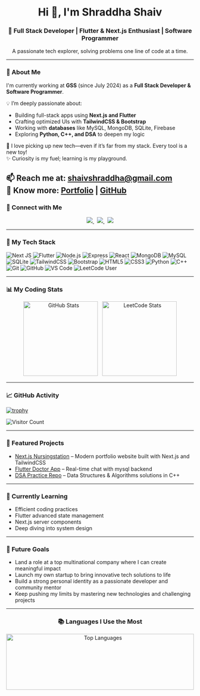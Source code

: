 <h1 align="center">Hi 👋, I'm Shraddha Shaiv</h1>
<h3 align="center">🚀 Full Stack Developer | Flutter & Next.js Enthusiast | Software Programmer</h3>
<p align="center">A passionate tech explorer, solving problems one line of code at a time.</p>

---

### 🌟 About Me

I'm currently working at **GSS** (since July 2024) as a **Full Stack Developer & Software Programmer**.

💡 I’m deeply passionate about:
- Building full-stack apps using **Next.js and Flutter**
- Crafting optimized UIs with **TailwindCSS & Bootstrap**
- Working with **databases** like MySQL, MongoDB, SQLite, Firebase
- Exploring **Python, C++, and DSA** to deepen my logic

🚀 I love picking up new tech—even if it’s far from my stack. Every tool is a new toy!  
✨ Curiosity is my fuel; learning is my playground.  

📫 Reach me at: **shaivshraddha@gmail.com**  
🔗 Know more: [Portfolio](https://sshaiv-portfolio3692.netlify.app/) | [GitHub](https://github.com/sshaiv/)
---

### 🤝 Connect with Me

<p align="center">
  <a href="https://www.linkedin.com/in/shraddha-shaiv/" target="_blank" title="LinkedIn">
    <img src="https://img.shields.io/badge/LinkedIn-0077B5?style=for-the-badge&logo=linkedin&logoColor=white"/>
  </a>
  &nbsp;
  <a href="mailto:shaivshraddha@gmail.com" target="_blank" title="Email">
    <img src="https://img.shields.io/badge/Email-D14836?style=for-the-badge&logo=gmail&logoColor=white"/>
  </a>
  &nbsp;
  <a href="https://leetcode.com/u/sshaiv/" target="_blank" title="LeetCode">
    <img src="https://img.shields.io/badge/LeetCode-000000?style=for-the-badge&logo=LeetCode&logoColor=yellow"/>
  </a>
</p>

---

### 🧠 My Tech Stack

![Next JS](https://img.shields.io/badge/Next.js-black?style=flat&logo=nextdotjs&logoColor=white)
![Flutter](https://img.shields.io/badge/Flutter-blue?style=flat&logo=flutter&logoColor=white)
![Node.js](https://img.shields.io/badge/Node.js-339933?style=flat&logo=nodedotjs&logoColor=white)
![Express](https://img.shields.io/badge/Express-black?style=flat&logo=express&logoColor=white)
![React](https://img.shields.io/badge/React-61DAFB?style=flat&logo=react&logoColor=black)
![MongoDB](https://img.shields.io/badge/MongoDB-47A248?style=flat&logo=mongodb&logoColor=white)
![MySQL](https://img.shields.io/badge/MySQL-00758F?style=flat&logo=mysql&logoColor=white)
![SQLite](https://img.shields.io/badge/SQLite-003B57?style=flat&logo=sqlite&logoColor=white)
![TailwindCSS](https://img.shields.io/badge/TailwindCSS-06B6D4?style=flat&logo=tailwindcss&logoColor=white)
![Bootstrap](https://img.shields.io/badge/Bootstrap-7952B3?style=flat&logo=bootstrap&logoColor=white)
![HTML5](https://img.shields.io/badge/HTML5-E34F26?style=flat&logo=html5&logoColor=white)
![CSS3](https://img.shields.io/badge/CSS3-1572B6?style=flat&logo=css3&logoColor=white)
![Python](https://img.shields.io/badge/Python-3776AB?style=flat&logo=python&logoColor=white)
![C++](https://img.shields.io/badge/C++-00599C?style=flat&logo=c%2B%2B&logoColor=white)
![Git](https://img.shields.io/badge/Git-F05032?style=flat&logo=git&logoColor=white)
![GitHub](https://img.shields.io/badge/GitHub-181717?style=flat&logo=github&logoColor=white)
![VS Code](https://img.shields.io/badge/VS%20Code-007ACC?style=flat&logo=visualstudiocode&logoColor=white)
![LeetCode User](https://img.shields.io/badge/LeetCode-sshaiv-orange?style=flat-square&logo=leetcode)

---

### 📊 My Coding Stats

<p align="center">
  <img src="https://github-readme-stats.vercel.app/api?username=sshaiv&show_icons=true&theme=default&hide_border=true&card_width=400" alt="GitHub Stats" height="200"/> &nbsp;
  <img src="https://leetcard.jacoblin.cool/sshaiv?theme=light&ext=contest&font=Source%20Code%20Pro" alt="LeetCode Stats" height="200"/>
</p>

  ---

### 📈 GitHub Activity 
[![trophy](https://github-profile-trophy.vercel.app/?username=sshaiv&theme=radical)](https://github.com/ryo-ma/github-profile-trophy)

![Visitor Count](https://profile-counter.glitch.me/sshaiv/count.svg)

---

### 🚀 Featured Projects

- [Next.js Nursingstation](https://github.com/sshaiv?tab=repositories) – Modern portfolio website built with Next.js and TailwindCSS  
- [Flutter Doctor App](https://github.com/sshaiv?tab=repositories) – Real-time chat with mysql backend  
- [DSA Practice Repo](https://github.com/sshaiv?tab=repositories) – Data Structures & Algorithms solutions in C++ 

---

### 🎯 Currently Learning

- Efficient coding practices
- Flutter advanced state management  
- Next.js server components  
- Deep diving into system design

---

### 🎯 Future Goals

- Land a role at a top multinational company where I can create meaningful impact  
- Launch my own startup to bring innovative tech solutions to life  
- Build a strong personal identity as a passionate developer and community mentor  
- Keep pushing my limits by mastering new technologies and challenging projects  

---
<h3 align="center">📚 Languages I Use the Most</h3>
<p align="center">
  <img src="https://github-readme-stats.vercel.app/api/top-langs/?username=sshaiv&layout=compact&langs_count=6&theme=default&hide_border=true" alt="Top Languages" style="width:100%; max-width:600px; height:150px; object-fit:contain;" />
</p>


